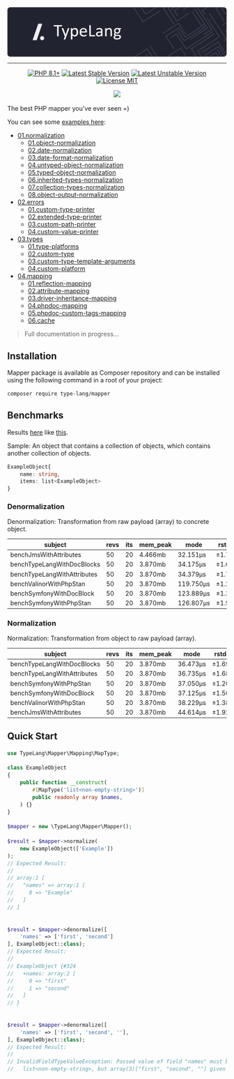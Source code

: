 <a href="https://github.com/php-type-language" target="_blank">
    <img align="center" src="https://github.com/php-type-language/.github/blob/master/assets/dark.png?raw=true">
</a>

---

<p align="center">
    <a href="https://packagist.org/packages/type-lang/mapper"><img src="https://poser.pugx.org/type-lang/mapper/require/php?style=for-the-badge" alt="PHP 8.1+"></a>
    <a href="https://packagist.org/packages/type-lang/mapper"><img src="https://poser.pugx.org/type-lang/mapper/version?style=for-the-badge" alt="Latest Stable Version"></a>
    <a href="https://packagist.org/packages/type-lang/mapper"><img src="https://poser.pugx.org/type-lang/mapper/v/unstable?style=for-the-badge" alt="Latest Unstable Version"></a>
    <a href="https://raw.githubusercontent.com/php-type-language/mapper/blob/master/LICENSE"><img src="https://poser.pugx.org/type-lang/mapper/license?style=for-the-badge" alt="License MIT"></a>
</p>
<p align="center">
    <a href="https://github.com/php-type-language/mapper/actions"><img src="https://github.com/php-type-language/mapper/workflows/tests/badge.svg"></a>
</p>

The best PHP mapper you've ever seen =)

You can see some [examples here](/example):

- [01.normalization](/example/01.normalization)
  - [01.object-normalization](/example/01.normalization/01.object-normalization.php)
  - [02.date-normalization](/example/01.normalization/02.date-normalization.php)
  - [03.date-format-normalization](/example/01.normalization/03.date-format-normalization.php)
  - [04.untyped-object-normalization](/example/01.normalization/04.untyped-object-normalization.php)
  - [05.typed-object-normalization](/example/01.normalization/05.typed-object-normalization.php)
  - [06.inherited-types-normalization](/example/01.normalization/06.inherited-types-normalization.php)
  - [07.collection-types-normalization](/example/01.normalization/07.collection-types-normalization.php)
  - [08.object-output-normalization](/example/01.normalization/08.object-output-normalization.php)
- [02.errors](/example/02.errors)
  - [01.custom-type-printer](/example/02.errors/01.custom-type-printer.php)
  - [02.extended-type-printer](/example/02.errors/02.extended-type-printer.php)
  - [03.custom-path-printer](/example/02.errors/03.custom-value-printer.php)
  - [04.custom-value-printer](/example/02.errors/04.custom-path-printer.php)
- [03.types](/example/03.types)
  - [01.type-platforms](/example/03.types/01.type-platforms.php)
  - [02.custom-type](/example/03.types/02.custom-type.php)
  - [03.custom-type-template-arguments](/example/03.types/03.custom-type-template-arguments.php)
  - [04.custom-platform](/example/03.types/04.custom-platform.php)
- [04.mapping](/example/04.mapping)
  - [01.reflection-mapping](/example/04.mapping/01.reflection-mapping.php)
  - [02.attribute-mapping](/example/04.mapping/02.attribute-mapping.php)
  - [03.driver-inheritance-mapping](/example/04.mapping/03.driver-inheritance-mapping.php)
  - [04.phpdoc-mapping](/example/04.mapping/04.phpdoc-mapping.php)
  - [05.phpdoc-custom-tags-mapping](/example/04.mapping/05.phpdoc-custom-tags-mapping.php)
  - [06.cache](/example/04.mapping/06.cache.php)
  
> Full documentation in progress...

## Installation

Mapper package is available as Composer repository and can be installed
using the following command in a root of your project:

```sh
composer require type-lang/mapper
```

## Benchmarks

Results [here](https://github.com/php-type-language/mapper/actions/workflows/bench.yml) 
like [this](https://github.com/php-type-language/mapper/actions/runs/11354044353/job/31580400799#step:7:34).

Sample: An object that contains a collection of objects, which contains 
another collection of objects.

```typescript
ExampleObject{
    name: string,
    items: list<ExampleObject>
}
```

### Denormalization

Denormalization: Transformation from raw payload (array) to concrete object.

| subject                     | revs | its | mem_peak | mode      | rstdev |
|-----------------------------|------|-----|----------|-----------|--------|
| benchJmsWithAttributes      | 50   | 20  | 4.466mb  | 32.151μs  | ±1.70% |
| benchTypeLangWithDocBlocks  | 50   | 20  | 3.870mb  | 34.175μs  | ±1.61% |
| benchTypeLangWithAttributes | 50   | 20  | 3.870mb  | 34.379μs  | ±1.77% |
| benchValinorWithPhpStan     | 50   | 20  | 3.870mb  | 119.750μs | ±1.21% |
| benchSymfonyWithDocBlock    | 50   | 20  | 3.870mb  | 123.889μs | ±1.35% |
| benchSymfonyWithPhpStan     | 50   | 20  | 3.870mb  | 126.807μs | ±1.94% |

### Normalization

Normalization: Transformation from object to raw payload (array).

| subject                     | revs | its | mem_peak | mode     | rstdev |
|-----------------------------|------|-----|----------|----------|--------|
| benchTypeLangWithDocBlocks  | 50   | 20  | 3.870mb  | 36.473μs | ±1.69% |
| benchTypeLangWithAttributes | 50   | 20  | 3.870mb  | 36.735μs | ±1.68% |
| benchSymfonyWithPhpStan     | 50   | 20  | 3.870mb  | 37.050μs | ±1.20% |
| benchSymfonyWithDocBlock    | 50   | 20  | 3.870mb  | 37.125μs | ±1.50% |
| benchValinorWithPhpStan     | 50   | 20  | 3.870mb  | 38.229μs | ±1.38% |
| benchJmsWithAttributes      | 50   | 20  | 3.870mb  | 44.614μs | ±1.92% |


## Quick Start

```php
use TypeLang\Mapper\Mapping\MapType;

class ExampleObject
{
    public function __construct(
        #[MapType('list<non-empty-string>')]
        public readonly array $names,
    ) {}
}

$mapper = new \TypeLang\Mapper\Mapper();

$result = $mapper->normalize(
    new ExampleObject(['Example'])
);
// Expected Result:
//
// array:1 [
//   "names" => array:1 [
//     0 => "Example"
//   ]
// ]


$result = $mapper->denormalize([
    'names' => ['first', 'second']
], ExampleObject::class);
// Expected Result:
//
// ExampleObject {#324
//   +names: array:2 [
//     0 => "first"
//     1 => "second"
//   ]
// }


$result = $mapper->denormalize([
    'names' => ['first', 'second', ''],
], ExampleObject::class);
// Expected Result:
//
// InvalidFieldTypeValueException: Passed value of field "names" must be of type
//   list<non-empty-string>, but array(3)["first", "second", ""] given at $.names[2]
```
